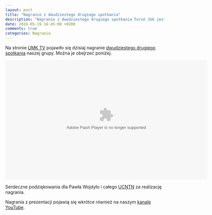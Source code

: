 ```yaml
---
layout: post
title: "Nagranie z dwudziestego drugiego spotkania"
description: "Nagranie z dwudziestego drugiego spotkania Toruń JUG jest już dostępne na stronie UMK TV!"
date: 2016-05-19 16:45:00 +0200
comments: true
categories: Nagrania
---
```

Na stronie <a href="http://tv.umk.pl/?id=3080" target="_blank">UMK TV</a> pojawiło się dzisiaj nagranie <a href="{{root_url}}/meeting/22/">dwudziestego drugiego spotkania</a> naszej grupy. Można je obejrzeć poniżej.

<div class="row text-center" style="margin-top: 10px; margin-bottom: 10px;">
  <div class="col-md-12">
    <object type="application/x-shockwave-flash" data="http://tv.umk.pl/extp/ExtPlayer.swf" width="640" height="379">
      <param name="movie" value="http://tv.umk.pl/extp/ExtPlayer.swf"/>
      <param name="allowScriptAccess" value="always" />
      <param name="flashVars" value="movieID=3080&amp;width=640" />
    </object>
  </div>
</div>

Serdeczne podziękowania dla Pawła Wojdyło i&nbsp;całego <a href="http://www.ucntn.umk.pl" target="_blank">UCNTN</a> za realizację nagrania.

Nagrania z&nbsp;prezentacji pojawią się wkrótce również na naszym <a href="https://www.youtube.com/c/TorunJUG" target="_blank">kanale YouTube</a>.
